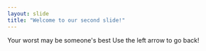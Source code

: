 ```yaml
---
layout: slide
title: "Welcome to our second slide!"
---
```

Your worst may be someone's best
Use the left arrow to go back!

